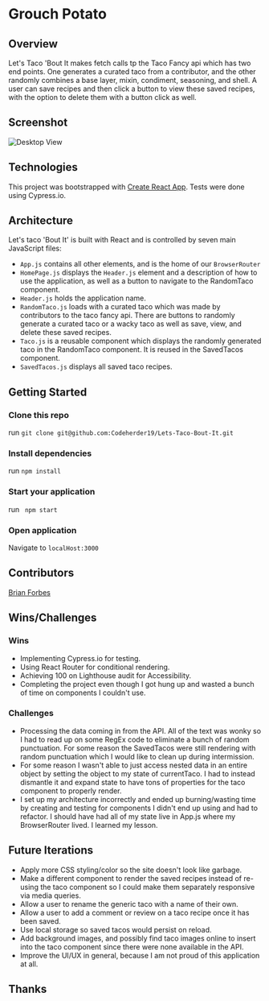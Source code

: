 # Grouch Potato

## Overview
Let's Taco 'Bout It makes fetch calls tp the Taco Fancy api which has two end points. One generates a curated taco from a contributor, and the other randomly combines a base layer, mixin, condiment, seasoning, and shell. A user can save recipes and then click a button to view these saved recipes, with the option to delete them with a button click as well.

## Screenshot
![Desktop View]([Imgur](https://i.imgur.com/vT7tXT7.png))</br>


## Technologies

This project was bootstrapped with [Create React App](https://github.com/facebook/create-react-app).
Tests were done using Cypress.io.

## Architecture

Let's taco 'Bout It' is built with React and is controlled by seven main JavaScript files:
  - ```App.js``` contains all other elements, and is the home of our ```BrowserRouter```
  - ```HomePage.js``` displays the ```Header.js``` element and a description of how to use the application, as well as a button to navigate to the RandomTaco component.
  - ```Header.js``` holds the application name.
  - ```RandomTaco.js``` loads with a curated taco which was made by contributors to the taco fancy api. There are buttons to randomly generate a curated taco or a wacky taco as well as save, view, and delete these saved recipes.
  - ```Taco.js``` is a reusable component which displays the randomly generated taco in the RandomTaco component. It is reused in the SavedTacos component.
  - ```SavedTacos.js``` displays all saved taco recipes.

## Getting Started
### Clone this repo
run ```git clone git@github.com:Codeherder19/Lets-Taco-Bout-It.git```
### Install dependencies
run ```npm install```
### Start your application
run ``` npm start```
### Open application
Navigate to ```localHost:3000```

## Contributors
[Brian Forbes](https://github.com/Codeherder19)

## Wins/Challenges

### Wins
  - Implementing Cypress.io for testing.
  - Using React Router for conditional rendering.
  - Achieving 100 on Lighthouse audit for Accessibility.
  - Completing the project even though I got hung up and wasted a bunch of time on components I couldn't use.

### Challenges
  - Processing the data coming in from the API. All of the text was wonky so I had to read up on some RegEx code to eliminate a bunch of random punctuation. For some reason the SavedTacos were still rendering with random punctuation which I would like to clean up during intermission.
  - For some reason I wasn't able to just access nested data in an entire object by setting the object to my state of currentTaco. I had to instead dismantle it and expand state to have tons of properties for the taco component to properly render.
  - I set up my architecture incorrectly and ended up burning/wasting time by creating and testing for components I didn't end up using and had to refactor. I should have had all of my state live in App.js where my BrowserRouter lived. I learned my lesson.

## Future Iterations
  - Apply more CSS styling/color so the site doesn't look like garbage.
  - Make a different component to render the saved recipes instead of re-using the taco component so I could make them separately responsive via media queries.
  - Allow a user to rename the generic taco with a name of their own.
  - Allow a user to add a comment or review on a taco recipe once it has been saved.
  - Use local storage so saved tacos would persist on reload.
  - Add background images, and possibly find taco images online to insert into the taco component since there were none available in the API.
  - Improve the UI/UX in general, because I am not proud of this application at all.

## Thanks

